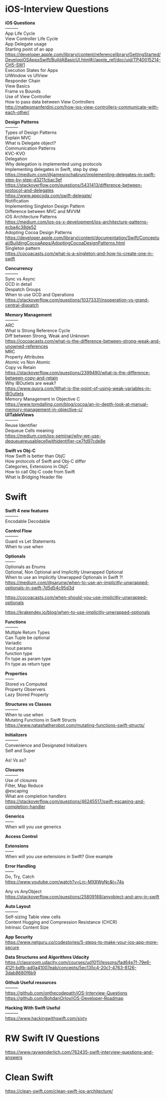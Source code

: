 # iOS-Interview Questions

<b>iOS Questions</b> <br />
——— <br />
App Life Cycle <br />
View Controller Life Cycle <br />
App Delegate usage <br />
Starting point of an app <br />
https://developer.apple.com/library/content/referencelibrary/GettingStarted/DevelopiOSAppsSwift/BuildABasicUI.html#//apple_ref/doc/uid/TP40015214-CH5-SW1 <br />
Execution States for Apps <br />
UIWindow vs UIView <br />
Responder Chain <br />
View Basics <br />
Frame vs Bounds <br />
Use of View Controller <br />
How to pass data between View Controllers <br />
http://matteomanferdini.com/how-ios-view-controllers-communicate-with-each-other/

<b>Design Patterns</b> <br />
——— <br />
Types of Design Patterns <br />
Explain MVC <br />
What is Delegate object? <br />
Communication Patterns <br />
KVC-KVO <br />
Delegation <br />
Why delegation is implemented using protocols <br />
Implementing delegates in Swift, step by step <br />
https://medium.com/@jamesrochabrun/implementing-delegates-in-swift-step-by-step-d3211cbac3ef <br />
https://stackoverflow.com/questions/5431413/difference-between-protocol-and-delegates <br />
https://www.appcoda.com/swift-delegate/ <br />
Notification <br />
Implementing Singleton Design Pattern<br />
Difference between MVC and MVVM<br />
iOS Architecture Patterns <br />
https://medium.com/ios-os-x-development/ios-architecture-patterns-ecba4c38de52<br />
Adopting Cocoa Design Patterns <br />
https://developer.apple.com/library/content/documentation/Swift/Conceptual/BuildingCocoaApps/AdoptingCocoaDesignPatterns.html<br />
Singleton pattern <br />
https://cocoacasts.com/what-is-a-singleton-and-how-to-create-one-in-swift <br />


<b>Concurrency</b> <br />
——— <br />
Sync vs Async <br />
GCD in detail <br />
Despatch Groups <br />
When to use GCD and Operations <br />
https://stackoverflow.com/questions/10373331/nsoperation-vs-grand-central-dispatch <br />

<b>Memory Management</b> <br />
——— <br />
ARC <br />
What is Strong Reference Cycle <br />
Diff between Strong, Weak and Unknown <br />
https://cocoacasts.com/what-is-the-difference-between-strong-weak-and-unowned-references<br />
MRC <br />
Property Attributes <br />
Atomic vs Non Atomic <br />
Copy vs Retain <br />
https://stackoverflow.com/questions/2399490/what-is-the-difference-between-copy-and-retain<br />
Why IBOutlets are weak?<br />
https://www.quora.com/What-is-the-point-of-using-weak-variables-in-IBOutlets<br />
Memory Management in Objective C <br />
https://www.tomdalling.com/blog/cocoa/an-in-depth-look-at-manual-memory-management-in-objective-c/<br />
<b>UITableViews</b> <br />
——— <br />
Reuse Identifier <br />
Dequeue Cells meaning <br /> https://medium.com/ios-seminar/why-we-use-dequeuereusablecellwithidentifier-ce7fd97cde8e

<b>Swift vs Obj-C</b> <br />
How Swift is better than ObjC<br />
How protocols of Swift and Obj-C differ<br />
Categories, Extensions in ObjC<br />
How to call Obj-C code from Swift<br />
What is Bridging Header file<br />

Swift
=======

<b>Swift 4 new features</b> <br />
——— <br />
Encodable Decodable <br />

<b>Control Flow</b> <br />
——— <br />
Guard vs Let Statements <br />
When to use when <br />

<b>Optionals </b> <br />
——- <br />
Optionals as Enums <br />
Optional, Non Optional and Implicitly Unwrapped Optional <br />
When to use an Implicitly Unwrapped Optionals in Swift ?! <br />
https://medium.com/@sarunw/when-to-use-an-implicitly-unwrapped-optionals-in-swift-7d5d54c95d3d <br />

https://cocoacasts.com/when-should-you-use-implicitly-unwrapped-optionals <br />

https://krakendev.io/blog/when-to-use-implicitly-unwrapped-optionals <br />

<b>Functions </b><br />
——— <br />
Multiple Return Types <br />
Can Tuple be optional <br />
Variadic <br />
Inout params <br />
function type <br />
Fn type as param type <br />
Fn type as return type <br />

<b>Properties</b> <br />
—— <br />
Stored vs Computed <br />
Property Observers <br />
Lazy Stored Property <br />

<b>Structures vs Classes </b> <br />
——— <br />
When to use when <br />
Mutating Functions in Swift Structs <br />
https://www.natashatherobot.com/mutating-functions-swift-structs/<br />

<b>Initializers </b><br />
——— <br />
Convenience and Designated Initializers <br />
Self and Super <br />

As! Vs as? <br />

<b>Closures </b><br />
——— <br />
Use of closures <br />
Filter, Map Reduce <br />
@escaping <br />
What are completion handlers <br />
https://stackoverflow.com/questions/46245517/swift-escaping-and-completion-handler

<b>Generics</b> <br />
—— <br />
When will you use generics <br />

<b>Access Control </b><br />

<b>Extensions</b> <br />
—— <br />
When will you use extensions in Swift? Give example <br />


<b>Error Handling</b> <br />
—— <br />
Do, Try, Catch  <br />
https://www.youtube.com/watch?v=Lrc-MX8WgNc&t=74s <br />

Any vs AnyObject <br />
https://stackoverflow.com/questions/25809168/anyobject-and-any-in-swift

<b>Auto Layout</b> <br />
——— <br />
Self-sizing Table view cells <br />
Content Hugging and Compression Resistance (CHCR) <br />
Intrinsic Content Size <br />

<b>App Security</b> <br />
https://www.netguru.co/codestories/5-steps-to-make-your-ios-app-more-secure

<b>Data Structures and Algorithms Udacity</b> <br />
https://classroom.udacity.com/courses/ud1011/lessons/fad64e7f-79e6-412f-bdfb-ad0a41007eab/concepts/5ec135c4-20c1-4763-8126-3dab8680f6b9

<b>Github Useful resources</b> <br />
———<br />
https://github.com/onthecodepath/iOS-Interview-Questions <br />
https://github.com/BohdanOrlov/iOS-Developer-Roadmap

<b>Hacking With Swift Useful</b> <br />
———<br />
https://www.hackingwithswift.com/sixty


# RW Swift IV Questions
https://www.raywenderlich.com/762435-swift-interview-questions-and-answers

# Clean Swift

https://clean-swift.com/clean-swift-ios-architecture/
